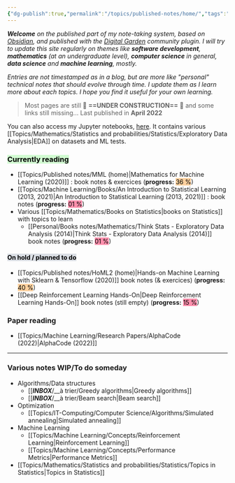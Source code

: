 ```yaml
---
{"dg-publish":true,"permalink":"/topics/published-notes/home/","tags":"gardenEntry","dgHomeLink":true,"dgPassFrontmatter":false}
---
```



***Welcome** on the published part of my note-taking system, based on [Obsidian](https://obsidian.md/), and published with the [Digital Garden](https://github.com/oleeskild/Obsidian-Digital-Garden) community plugin. I will try to update this site regularly on themes like **software development**, **mathematics** (at an undergraduate level), **computer science** in general, **data science** and **machine learning**, mostly.*

*Entries are not timestamped as in a blog, but are more like "personal" technical notes that should evolve through time. I update them as I learn more about each topics. I hope you find it useful for your own learning.*

> Most pages are still 🚧 **==UNDER CONSTRUCTION==** 🚧 and some links still missing...
> Last published in **April 2022**

You can also access my Jupyter notebooks, [here](https://notebooks.yannick42.dev). It contains various [[Topics/Mathematics/Statistics and probabilities/Statistics/Exploratory Data Analysis|EDA]] on datasets and ML tests.

### <mark style="background: #BBFABBA6;">Currently reading</mark> 
- [[Topics/Published notes/MML (home)|Mathematics for Machine Learning (2020)]] : book notes & exercices (**progress:** <mark style="background: #FFB86CA6;">36 %</mark>)
- [[Topics/Machine Learning/Books/An Introduction to Statistical Learning (2013, 2021)|An Introduction to Statistical Learning (2013, 2021)]] : book notes (**progress:** <mark style="background: #FF5582A6;">01 %</mark>)
- Various [[Topics/Mathematics/Books on Statistics|books on Statistics]] with topics to learn
	- [[Personal/Books notes/Mathematics/Think Stats - Exploratory Data Analysis (2014)|Think Stats - Exploratory Data Analysis (2014)]] book notes (**progress:** <mark style="background: #FF5582A6;">01 %</mark>)

#### <mark style="background: #CACFD9A6;">On hold / planned to do</mark> 
- [[Topics/Published notes/HoML2 (home)|Hands-on Machine Learning with Sklearn & Tensorflow (2020)]] book notes (& exercices) (**progress:** <mark style="background: #FFB86CA6;">40 %</mark>)
- [[Deep Reinforcement Learning Hands-On|Deep Reinforcement Learning Hands-On]] book notes (still empty) (**progress:** <mark style="background: #FF5582A6;">15 %</mark>)

### Paper reading
- [[Topics/Machine Learning/Research Papers/AlphaCode (2022)|AlphaCode (2022)]]

---
### Various notes WIP/To do someday
- Algorithms/Data structures
	- [[___INBOX___/__à trier/Greedy algorithms|Greedy algorithms]]
	- [[___INBOX___/__à trier/Beam search|Beam search]]
- Optimization
	- [[Topics/IT-Computing/Computer Science/Algorithms/Simulated annealing|Simulated annealing]]
- Machine Learning
	- [[Topics/Machine Learning/Concepts/Reinforcement Learning|Reinforcement Learning]]
	- [[Topics/Machine Learning/Concepts/Performance Metrics|Performance Metrics]]
- [[Topics/Mathematics/Statistics and probabilities/Statistics/Topics in Statistics|Topics in Statistics]]
